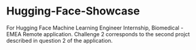 # Hugging-Face-Showcase
For Hugging Face Machine Learning Engineer Internship, Biomedical - EMEA Remote application.
Challenge 2 corresponds to the second projct described in question 2 of the application. 
